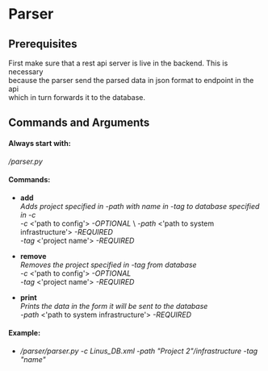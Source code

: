 # Parser
## Prerequisites 

First make sure that a rest api server is live in the backend. This is necessary \
because the parser send the parsed data in json format to endpoint in the api \
which  in turn forwards it to the database.

## Commands and Arguments

#### Always start with: 
_/parser.py_

#### Commands:

- **add** \
_Adds project specified in _-path_ with name in _-tag_ to database specified in _-c__ \
_-c_ <'path to config'> _-OPTIONAL_ \ _-path_ <'path to system infrastructure'> _-REQUIRED_ \
 _-tag_ <'project name'> _-REQUIRED_

- **remove** \
_Removes the project specified in _-tag_ from database_ \
 _-c_ <'path to config'> _-OPTIONAL_ \
 _-tag_ <'project name'> _-REQUIRED_

- **print** \
_Prints the data in the form it will be sent to the database_ \
_-path_ <'path to system infrastructure'> _-REQUIRED_ 
 
#### Example:
 
 - */parser/parser.py -c Linus_DB.xml -path "Project 2"/infrastructure -tag "name"*
